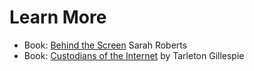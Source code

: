 # Learn More
- Book: [Behind the Screen](https://yalebooks.yale.edu/book/9780300261479/behind-the-screen/) Sarah Roberts
- Book: [Custodians of the Internet](https://yalebooks.yale.edu/book/9780300261431/custodians-of-the-internet/) by Tarleton Gillespie
